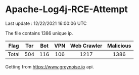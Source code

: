 
# Apache-Log4j-RCE-Attempt

Last update : 12/22/2021 16:00:06 UTC

The file contains 1386 unique ip.

| Flag | Tor | Bot | VPN | Web Crawler | Malicious |
| :-:  | :-: | :-: | :-: | :-:         | :-:       |
| Total| 504  | 116  | 106  | 1217          | 1386        |

Getting from https://www.greynoise.io api.